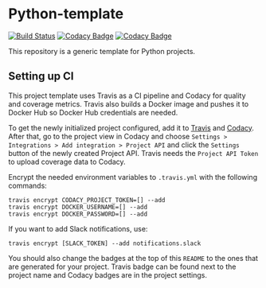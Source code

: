 Python-template
===============
[![Build Status](https://travis-ci.org/osakunta/cloud-functions-python-template.svg?branch=master)](https://travis-ci.org/osakunta/cloud-functions-python-template)
[![Codacy Badge](https://api.codacy.com/project/badge/Grade/be2ab5b8f0bb462ea16814c1a78603ea)](https://www.codacy.com/app/V-Kopio/cloud-functions-python-template?utm_source=github.com&amp;utm_medium=referral&amp;utm_content=osakunta/cloud-functions-python-template&amp;utm_campaign=Badge_Grade)
[![Codacy Badge](https://api.codacy.com/project/badge/Coverage/be2ab5b8f0bb462ea16814c1a78603ea)](https://www.codacy.com/app/V-Kopio/cloud-functions-python-template?utm_source=github.com&utm_medium=referral&utm_content=osakunta/cloud-functions-python-template&utm_campaign=Badge_Coverage)

This repository is a generic template for Python projects.

Setting up CI
-------------
This project template uses Travis as a CI pipeline and Codacy for quality and coverage metrics. Travis also builds a
Docker image and pushes it to Docker Hub so Docker Hub credentials are needed.

To get the newly initialized project configured, add it to [Travis](https://travis-ci.org/account/repositories) and
[Codacy](https://app.codacy.com/wizard/projects). After that, go to the project view in Codacy and choose
`Settings > Integrations > Add integration > Project API` and click the `Settings` button of the newly created Project
API. Travis needs the `Project API Token` to upload coverage data to Codacy.

Encrypt the needed environment variables to `.travis.yml` with the following commands:

    travis encrypt CODACY_PROJECT_TOKEN=[] --add
    travis encrypt DOCKER_USERNAME=[] --add
    travis encrypt DOCKER_PASSWORD=[] --add

If you want to add Slack notifications, use:

    travis encrypt [SLACK_TOKEN] --add notifications.slack

You should also change the badges at the top of this `README` to the ones that are generated for your project. Travis
badge can be found next to the project name and Codacy badges are in the project settings.
